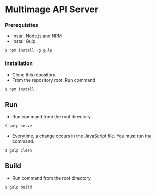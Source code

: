 # Multimage API Server

### Prerequisites 

 * Install Node.js and NPM
 * Install Gulp.

 ```javascript
$ npm install -g gulp
```

### Installation 

 * Clone this repository.
 * From the repository root. Run command

```javascript
$ npm install
```
## Run

* Run command from the root directory.

```javascript
$ gulp serve
```

* Everytime, a change occurs in the JavaScript file. You must run the command.

```javascript
$ gulp clean
```

## Build

* Run command from the root directory.

```javascript
$ gulp build
```